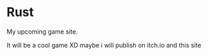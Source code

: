 # Rust
My upcoming game site.

It will be a cool game XD
maybe i will publish on itch.io and this site
